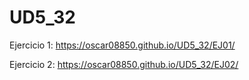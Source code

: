 # UD5_32

Ejercicio 1: https://oscar08850.github.io/UD5_32/EJ01/

Ejercicio 2: https://oscar08850.github.io/UD5_32/EJ02/


